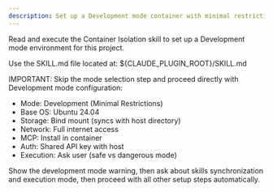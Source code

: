 ```yaml
---
description: Set up a Development mode container with minimal restrictions
---
```


Read and execute the Container Isolation skill to set up a Development mode environment for this project.

Use the SKILL.md file located at: ${CLAUDE_PLUGIN_ROOT}/SKILL.md

IMPORTANT: Skip the mode selection step and proceed directly with Development mode configuration:
- Mode: Development (Minimal Restrictions)
- Base OS: Ubuntu 24.04
- Storage: Bind mount (syncs with host directory)
- Network: Full internet access
- MCP: Install in container
- Auth: Shared API key with host
- Execution: Ask user (safe vs dangerous mode)

Show the development mode warning, then ask about skills synchronization and execution mode, then proceed with all other setup steps automatically.
